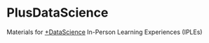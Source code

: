 # PlusDataScience
Materials for [+DataScience](https://plus.datascience.duke.edu/) In-Person Learning Experiences (IPLEs)
